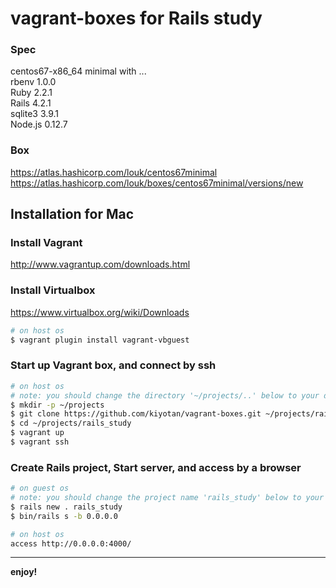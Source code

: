 vagrant-boxes for Rails study
====

### Spec
centos67-x86_64 minimal with ...  
rbenv 1.0.0  
Ruby 2.2.1  
Rails 4.2.1  
sqlite3 3.9.1  
Node.js 0.12.7  

### Box
https://atlas.hashicorp.com/louk/centos67minimal  
https://atlas.hashicorp.com/louk/boxes/centos67minimal/versions/new  

## Installation for Mac

### Install Vagrant
http://www.vagrantup.com/downloads.html

### Install Virtualbox
https://www.virtualbox.org/wiki/Downloads

```sh
# on host os
$ vagrant plugin install vagrant-vbguest
```

### Start up Vagrant box, and connect by ssh
```sh
# on host os
# note: you should change the directory '~/projects/..' below to your directories
$ mkdir -p ~/projects
$ git clone https://github.com/kiyotan/vagrant-boxes.git ~/projects/rails_study
$ cd ~/projects/rails_study
$ vagrant up
$ vagrant ssh
```

### Create Rails project, Start server, and access by a browser
```sh
# on guest os
# note: you should change the project name 'rails_study' below to your project
$ rails new . rails_study
$ bin/rails s -b 0.0.0.0

# on host os
access http://0.0.0.0:4000/
```
---

**enjoy!**


